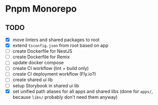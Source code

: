 # Pnpm Monorepo

## TODO

- [x] move linters and shared packages to root
- [x] extend `tsconfig.json` from root based on app
- [ ] create Dockerfile for NestJS
- [ ] create Dockerfile for Remix
- [ ] update docker compose
- [ ] create CI workflow (lint + build only)
- [ ] create CI deployment workflow (Fly.io?)
- [ ] create shared ui lib
- [ ] setup Storybook in shared ui lib
- [x] set unified path aliases for all apps and shared libs (done for `apps/`, because `libs/` probably don't need them anyway)
